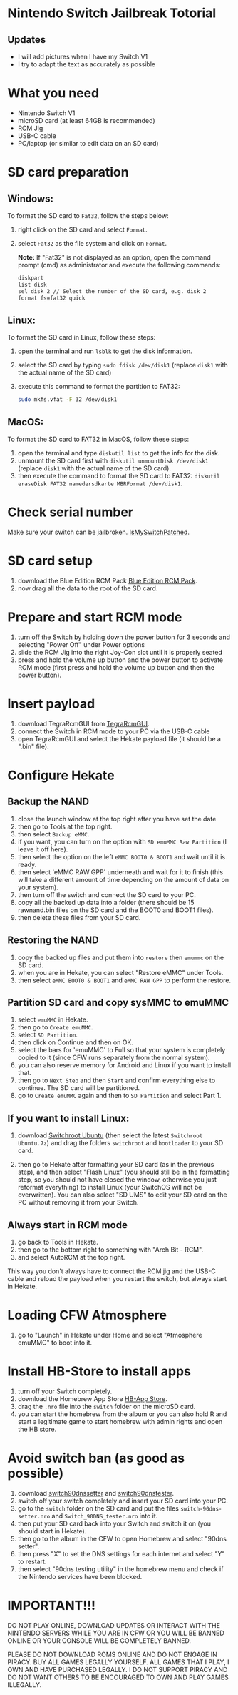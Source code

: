 # Nintendo Switch Jailbreak Totorial

## Updates
- I will add pictures when I have my Switch V1
- I try to adapt the text as accurately as possible

# What you need

- Nintendo Switch V1
- microSD card (at least 64GB is recommended)
- RCM Jig
- USB-C cable
- PC/laptop (or similar to edit data on an SD card)

# SD card preparation

## Windows:

To format the SD card to `Fat32`, follow the steps below:

1. right click on the SD card and select `Format`.
2. select `Fat32` as the file system and click on `Format`. 
   
   **Note:** If "Fat32" is not displayed as an option, open the command prompt (cmd) as administrator and execute the following commands:

   ```sh
   diskpart
   list disk
   sel disk 2 // Select the number of the SD card, e.g. disk 2
   format fs=fat32 quick


## Linux:

To format the SD card in Linux, follow these steps:

1. open the terminal and run `lsblk` to get the disk information.
2. select the SD card by typing `sudo fdisk /dev/disk1` (replace `disk1` with the actual name of the SD card)
3. execute this command to format the partition to FAT32:

   ```bash
   sudo mkfs.vfat -F 32 /dev/disk1

## MacOS:

To format the SD card to FAT32 in MacOS, follow these steps:

1. open the terminal and type `diskutil list` to get the info for the disk.
2. unmount the SD card first with `diskutil unmountDisk /dev/disk1` (replace `disk1` with the actual name of the SD card).
3. then execute the command to format the SD card to FAT32: `diskutil eraseDisk FAT32 namedersdkarte MBRFormat /dev/disk1`.

# Check serial number

Make sure your switch can be jailbroken. [IsMySwitchPatched](https://ismyswitchpatched.com/).

# SD card setup

1. download the Blue Edition RCM Pack [Blue Edition RCM Pack](https://github.com/glitched-nx/Blue_Edition_2__RCM_V1/releases).
2. now drag all the data to the root of the SD card.

# Prepare and start RCM mode

   1. turn off the Switch by holding down the power button for 3 seconds and selecting "Power Off" under Power options
   2. slide the RCM Jig into the right Joy-Con slot until it is properly seated
   3. press and hold the volume up button and the power button to activate RCM mode (first press and hold the volume up button and then the power button).

# Insert payload

   1. download TegraRcmGUI from [TegraRcmGUI](https://github.com/eliboa/TegraRcmGUI/releases).
   2. connect the Switch in RCM mode to your PC via the USB-C cable
   3. open TegraRcmGUI and select the Hekate payload file (it should be a ".bin" file).

# Configure Hekate

## Backup the NAND

1. close the launch window at the top right after you have set the date
2. then go to Tools at the top right.
3. then select `Backup eMMC`.
4. if you want, you can turn on the option with `SD emuMMC Raw Partition` (I leave it off here).
5. then select the option on the left `eMMC BOOT0 & BOOT1` and wait until it is ready.
6. then select 'eMMC RAW GPP' underneath and wait for it to finish (this will take a different amount of time depending on the amount of data on your system).
7. then turn off the switch and connect the SD card to your PC.
8. copy all the backed up data into a folder (there should be 15 rawnand.bin files on the SD card and the BOOT0 and BOOT1 files).
9. then delete these files from your SD card.

## Restoring the NAND

1. copy the backed up files and put them into `restore` then `emummc` on the SD card.
2. when you are in Hekate, you can select "Restore eMMC" under Tools.
3. then select `eMMC BOOT0 & BOOT1` and `eMMC RAW GPP` to perform the restore.

## Partition SD card and copy sysMMC to emuMMC

1. select `emuMMC` in Hekate.
2. then go to `Create emuMMC`.
3. select `SD Partition`.
4. then click on Continue and then on OK.
5. select the bars for 'emuMMC' to Full so that your system is completely copied to it (since CFW runs separately from the normal system).
6. you can also reserve memory for Android and Linux if you want to install that.
7. then go to `Next Step` and then `Start` and confirm everything else to continue. The SD card will be partitioned.
8. go to `Create emuMMC` again and then to `SD Partition` and select Part 1.

## If you want to install Linux:
1. download [Switchroot Ubuntu](https://download.switchroot.org/ubuntu-bionic/) (then select the latest `Switchroot Ubuntu.7z`) and drag the folders `switchroot` and `bootloader` to your SD card.

2. then go to Hekate after formatting your SD card (as in the previous step), and then select "Flash Linux" (you should still be in the formatting step, so you should not have closed the window, otherwise you just reformat everything) to install Linux (your SwitchOS will not be overwritten).
You can also select "SD UMS" to edit your SD card on the PC without removing it from your Switch.

## Always start in RCM mode

1. go back to Tools in Hekate.
2. then go to the bottom right to something with "Arch Bit - RCM".
3. and select AutoRCM at the top right.

This way you don't always have to connect the RCM jig and the USB-C cable and reload the payload when you restart the switch, but always start in Hekate.

# Loading CFW Atmosphere

1. go to "Launch" in Hekate under Home and select "Atmosphere emuMMC" to boot into it.

# Install HB-Store to install apps

   1. turn off your Switch completely.
   2. download the Homebrew App Store [HB-App Store](https://github.com/fortheusers/hb-appstore/releases).
   3. drag the `.nro` file into the `switch` folder on the microSD card.
   4. you can start the homebrew from the album or you can also hold R and start a legitimate game to start homebrew with admin rights and open the HB store.

# Avoid switch ban (as good as possible)

  1. download [switch90dnssetter](https://github.com/suchmememanyskill/switch-90dns-setter/releases) and [switch90dnstester](https://github.com/meganukebmp/Switch_90DNS_tester/releases).
  2. switch off your switch completely and insert your SD card into your PC.
  3. go to the `switch` folder on the SD card and put the files `switch-90dns-setter.nro` and `Switch_90DNS_tester.nro` into it.
  4. then put your SD card back into your Switch and switch it on (you should start in Hekate).
  5. then go to the album in the CFW to open Homebrew and select "90dns setter".
  6. then press "X" to set the DNS settings for each internet and select "Y" to restart.
  7. then select "90dns testing utility" in the homebrew menu and check if the Nintendo services have been blocked.

# **IMPORTANT!!!**

DO NOT PLAY ONLINE, DOWNLOAD UPDATES OR INTERACT WITH THE NINTENDO SERVERS WHILE YOU ARE IN CFW OR YOU WILL BE BANNED ONLINE OR YOUR CONSOLE WILL BE COMPLETELY BANNED.

PLEASE DO NOT DOWNLOAD ROMS ONLINE AND DO NOT ENGAGE IN PIRACY. BUY ALL GAMES LEGALLY YOURSELF. ALL GAMES THAT I PLAY, I OWN AND HAVE PURCHASED LEGALLY.
I DO NOT SUPPORT PIRACY AND DO NOT WANT OTHERS TO BE ENCOURAGED TO OWN AND PLAY GAMES ILLEGALLY.
